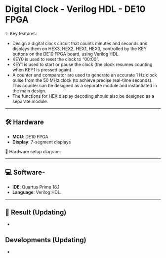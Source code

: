 # Digital Clock - Verilog HDL - DE10 FPGA

✨ Key features:
- Design a digital clock circuit that counts minutes and seconds and displays them on HEX3, HEX2, HEX1, HEX0, controlled by the KEY buttons on the DE10 FPGA board, using Verilog HDL.
- KEY0 is used to reset the clock to “00:00”.
- KEY1 is used to start or pause the clock (the clock resumes counting when KEY1 is pressed again).
- A counter and comparator are used to generate an accurate 1 Hz clock pulse from the 50 MHz clock (to achieve precise real-time seconds). This counter can be designed as a separate module and instantiated in the main design.
- The functions for HEX display decoding should also be designed as a separate module.

---

## 🛠️ Hardware
- **MCU**: DE10 FPGA 
- **Display**: 7-segment displays 

📌 Hardware setup diagram:  



---

## 💻 Software- 
- **IDE**: Quartus Prime 18.1   
- **Language**: Verilog HDL.  


---

## 🎥 Result (Updating)
- 
## Developments (Updating)
- 
